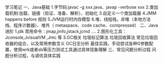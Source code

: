 学习笔记
一、Java基础
1.字节码:javac -g xxx.java、javap -verbose xxx
2.类加载机制:加载、链接（验证、准备、解析）、初始化
3.自定义一个类加载器
4.JMM happens before 规则
5.JVM运行时内存模型
6.堆、线程栈，非堆（本地方法栈、程序计数器）、堆外（ metaspace、code cache、compressed）
二、Java进阶
1.jdk 常用命令：jmap,jinfo,jstack,jcmd ....
2.图形化工具：Jconsole,JvisualVM ,Jmc 等
3.GC相关
  垃圾标记算法
  垃圾回收算法
  常见垃圾回收器的组合，以及常用参数含义
  GC日志分析
  最佳实践，手动尝试各种G参数配置，使用wrk或者sb等压力测试工具通过具体现象理解
三、常见问题分析过程
  问题分析过程，与调优具体实践
